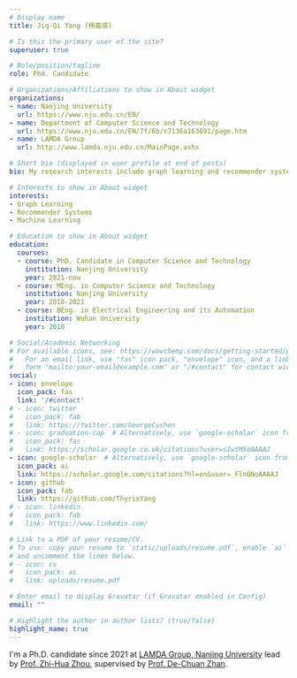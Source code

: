 ```yaml
---
# Display name
title: Jiq-Qi Yang (杨嘉祺)

# Is this the primary user of the site?
superuser: true

# Role/position/tagline
role: Phd. Candidate

# Organizations/Affiliations to show in About widget
organizations:
- name: Nanjing University
  url: https://www.nju.edu.cn/EN/
- name: Department of Computer Science and Technology
  url: https://www.nju.edu.cn/EN/7f/6b/c7136a163691/page.htm
- name: LAMDA Group
  url: http://www.lamda.nju.edu.cn/MainPage.ashx

# Short bio (displayed in user profile at end of posts)
bio: My research interests include graph learning and recommender systems.

# Interests to show in About widget
interests:
- Graph Learning
- Recommender Systems
- Machine Learning

# Education to show in About widget
education:
  courses:
  - course: PhD. Candidate in Computer Science and Technology
    institution: Nanjing University
    year: 2021-now
  - course: MEng. in Computer Science and Technology
    institution: Nanjing University
    year: 2018-2021
  - course: BEng. in Electrical Engineering and its Automation
    institution: Wuhan University
    year: 2018

# Social/Academic Networking
# For available icons, see: https://wowchemy.com/docs/getting-started/page-builder/#icons
#   For an email link, use "fas" icon pack, "envelope" icon, and a link in the
#   form "mailto:your-email@example.com" or "/#contact" for contact widget.
social:
- icon: envelope
  icon_pack: fas
  link: '/#contact'
# - icon: twitter
#   icon_pack: fab
#   link: https://twitter.com/GeorgeCushen
# - icon: graduation-cap  # Alternatively, use `google-scholar` icon from `ai` icon pack
#   icon_pack: fas
#   link: https://scholar.google.co.uk/citations?user=sIwtMXoAAAAJ
- icon: google-scholar  # Alternatively, use `google-scholar` icon from `ai` icon pack
  icon_pack: ai
  link: https://scholar.google.com/citations?hl=en&user=_FlnONoAAAAJ
- icon: github
  icon_pack: fab
  link: https://github.com/ThyrixYang
# - icon: linkedin
#   icon_pack: fab
#   link: https://www.linkedin.com/

# Link to a PDF of your resume/CV.
# To use: copy your resume to `static/uploads/resume.pdf`, enable `ai` icons in `params.toml`, 
# and uncomment the lines below.
# - icon: cv
#   icon_pack: ai
#   link: uploads/resume.pdf

# Enter email to display Gravatar (if Gravatar enabled in Config)
email: ""

# Highlight the author in author lists? (true/false)
highlight_name: true
---
```


I'm a Ph.D. candidate since 2021 at [LAMDA Group, Nanjing University](http://www.lamda.nju.edu.cn/MainPage.ashx) lead by [Prof. Zhi-Hua Zhou](https://cs.nju.edu.cn/zhouzh/), supervised by [Prof. De-Chuan Zhan](http://www.lamda.nju.edu.cn/zhandc/).